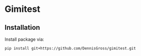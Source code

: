 # Gimitest

## Installation
Install package via:

`pip install git+https://github.com/DennisGross/gimitest.git`
